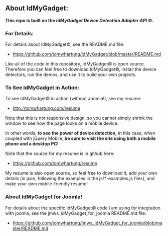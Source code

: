 
## About IdMyGadget:

**This repo is built on the _IdMyGadget Device Detection Adapter API_ &copy;.**

### For Details:
For details about IdMyGadget&copy;, see the README.md file:
* https://github.com/tomwhartung/idMyGadget/blob/master/README.md

Like all of the code in this repository, IdMyGadget&copy; is open source.
Therefore you can feel free to download IdMyGadget&copy;, install the device detectors, run the demos, and use it to build your own projects.

### To See IdMyGadget in Action:
To see IdMyGadget&copy; in action (without Joomla!), see my resume:
* http://tomwhartung.com/resume

Note that this is not responsive design, so you cannot simply shrink the window to see how the page looks on a mobile device.

In other words, **to see the power of device detection,** in this case, when coupled with jQuery Mobile, **be sure to visit the site using both a mobile phone and a desktop PC!**

Note that the source for my resume is in github here:
* https://github.com/tomwhartung/resume

My resume is also open source, so feel free to download it, add your own details (in json, following the examples in the js/*-examples.js files), and make your own mobile-friendly resume!

### About IdMyGadget for Joomla!
For details about the specific IdMyGadget&copy; code I am using for integration with joomla, see the jmws_idMyGadget_for_joomla README.md file:
* https://github.com/tomwhartung/jmws_idMyGadget_for_joomla/blob/master/README.md

